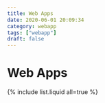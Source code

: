 ```yaml
---
title: Web Apps
date: 2020-06-01 20:09:34
category: webapp
tags: ["webapp"]
draft: false
---
```


# Web Apps

{% include list.liquid all=true %}